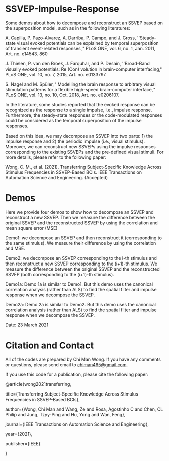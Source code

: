 # SSVEP-Impulse-Response

Some demos about how to decompose and reconstruct an SSVEP based on the superposition model, such as in the following literatures:

A. Capilla, P. Pazo-Alvarez, A. Darriba, P. Campo, and J. Gross, ''Steady-state visual evoked potentials can be explained by temporal superposition of transient event-related responses,'' PLoS ONE, vol. 6, no. 1, Jan. 2011, Art. no. e14543. 860

J. Thielen, P. van den Broek, J. Farquhar, and P. Desain, ''Broad-Band visually evoked potentials: Re (Con) volution in brain-computer interfacing,'' PLoS ONE, vol. 10, no. 7, 2015, Art. no. e0133797. 

S. Nagel and M. Spüler, ''Modelling the brain response to arbitrary visual stimulation patterns for a flexible high-speed brain-computer interface,'' PLoS ONE, vol. 13, no. 10, Oct. 2018, Art. no. e0206107.

In the literature, some studies reported that the evoked response can be recognized as the response to a single impulse, i.e., impulse response. Furthermore, the steady-state responses or the code-modulated responses could be considered as the temporal superposition of the impulse responses. 

Based on this idea, we may decompose an SSVEP into two parts: 1) the impulse response and 2) the periodic impulse (i.e., visual stimulus). Moreover, we can reconstruct new SSVEPs using the impulse responses corresponding to the existing SSVEPs and the pre-defined visual stimuli. For more details, please refer to the following paper:

Wong, C. M., et al. (2021). Transferring Subject-Specific Knowledge Across Stimulus Frequencies in SSVEP-Based BCIs. IEEE Transactions on Automation Science and Engineering. (Accepted)

# Demos

Here we provide four demos to show how to decompose an SSVEP and reconstruct a new SSVEP. Then we measure the difference between the original SSVEP and the reconstructed SSVEP by using the correlation and mean square error (MSE)

Demo1: we decompose an SSVEP and then reconstruct it (corresponding to the same stimulus). We measure their difference by using the correlation and MSE. 

Demo2: we decompose an SSVEP corresponding to the i-th stimulus and then reconstruct a new SSVEP corresponding to the (i+1)-th stimulus. We measure the difference between the original SSVEP and the reconstructed SSVEP (both corresponding to the (i+1)-th stimulus).

Demo1a: Demo 1a is similar to Demo1. But this demo uses the canonical correlation analysis (rather than ALS) to find the spatial filter and impulse response when we decompose the SSVEP.

Demo2a: Demo 2a is similar to Demo2. But this demo uses the canonical correlation analysis (rather than ALS) to find the spatial filter and impulse response when we decompose the SSVEP.

Date: 23 March 2021

# Citation and Contact

All of the codes are prepared by Chi Man Wong. If you have any comments or questions, please send email to chiman465@gmail.com.

If you use this code for a publication, please cite the following paper:

@article{wong2021transferring,
   
   title={Transferring Subject-Specific Knowledge Across Stimulus Frequencies in SSVEP-Based BCIs},
   
   author={Wong, Chi Man and Wang, Ze and Rosa, Agostinho C and Chen, CL Philip and Jung, Tzyy-Ping and Hu, Yong and Wan, Feng},
   
   journal={IEEE Transactions on Automation Science and Engineering},
   
   year={2021},
  
  publisher={IEEE}

}

